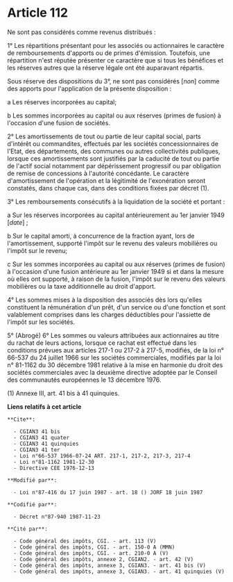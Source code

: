 # Article 112

Ne sont pas considérés comme revenus distribués :

1° Les répartitions présentant pour les associés ou actionnaires le caractère de remboursements d'apports ou de primes
d'émission. Toutefois, une répartition n'est réputée présenter ce caractère que si tous les bénéfices et les réserves autres
que la réserve légale ont été auparavant répartis.

Sous réserve des dispositions du 3°, ne sont pas considérés [*non*] comme des apports pour l'application de la présente
disposition :

a  Les réserves incorporées au capital;

b  Les sommes incorporées au capital ou aux réserves (primes de fusion) à l'occasion d'une fusion de sociétés.

2° Les amortissements de tout ou partie de leur capital social, parts d'intérêt ou commandites, effectués par les sociétés
concessionnaires de l'Etat, des départements, des communes ou autres collectivités publiques, lorsque ces amortissements sont
justifiés par la caducité de tout ou partie de l'actif social notamment par dépérissement progressif ou par obligation de
remise de concessions à l'autorité concédante. Le caractère d'amortissement de l'opération et la légitimité de l'exonération
seront constatés, dans chaque cas, dans des conditions fixées par décret (1).

3° Les remboursements consécutifs à la liquidation de la société et portant :

a  Sur les réserves incorporées au capital antérieurement au 1er janvier 1949 [*date*] ;

b  Sur le capital amorti, à concurrence de la fraction ayant, lors de l'amortissement, supporté l'impôt sur le revenu des
valeurs mobilières ou l'impôt sur le revenu;

c  Sur les sommes incorporées au capital ou aux réserves (primes de fusion) à l'occasion d'une fusion antérieure au 1er
janvier 1949 si et dans la mesure où elles ont supporté, à raison de la fusion, l'impôt sur le revenu des valeurs mobilières
ou la taxe additionnelle au droit d'apport.

4° Les sommes mises à la disposition des associés dès lors qu'elles constituent la rémunération d'un prêt, d'un service ou
d'une fonction et sont valablement comprises dans les charges déductibles pour l'assiette de l'impôt sur les sociétés.

5° (Abrogé) 6° Les sommes ou valeurs attribuées aux actionnaires au titre du rachat de leurs actions, lorsque ce rachat est
effectué dans les conditions prévues aux articles 217-1 ou 217-2 à 217-5, modifiés, de la loi n° 66-537 du 24 juillet 1966
sur les sociétés commerciales, modifiés par la loi n° 81-1162 du 30 décembre 1981 relative à la mise en harmonie du droit des
sociétés commerciales avec la deuxième directive adoptée par le Conseil des communautés européennes le 13 décembre 1976.

(1)  Annexe III, art. 41 bis à 41 quinquies.

**Liens relatifs à cet article**

	**Cite**:

	  - CGIAN3 41 bis
	  - CGIAN3 41 quater
	  - CGIAN3 41 quinquies
	  - CGIAN3 41 ter
	  - Loi n°66-537 1966-07-24 ART. 217-1, 217-2, 217-3, 217-4
	  - Loi n°81-1162 1981-12-30
	  - Directive CEE 1976-12-13

	**Modifié par**:

	  - Loi n°87-416 du 17 juin 1987 - art. 18 () JORF 18 juin 1987

	**Codifié par**:

	  - Décret n°87-940 1987-11-23

	**Cité par**:

	  - Code général des impôts, CGI. - art. 113 (V)
	  - Code général des impôts, CGI. - art. 150-0 A (MMN)
	  - Code général des impôts, CGI. - art. 210-0 A (V)
	  - Code général des impôts, annexe 2, CGIAN2. - art. 42 (V)
	  - Code général des impôts, annexe 3, CGIAN3. - art. 41 bis (V)
	  - Code général des impôts, annexe 3, CGIAN3. - art. 41 quinquies (V)
